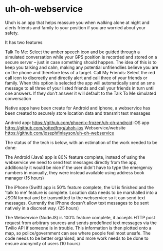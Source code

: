 uh-oh-webservice
================

Uhoh is an app that helps reassure you when walking alone at night and alerts friends and family to your position if you are worried about your safety.

It has two features

Talk To Me: Select the amber speech icon and be guided through a simulated conversation while your GPS position is recorded and stored on a secure server – just in case something should happen. The idea of this is to keep you talking and calm, making any potential unfriendlies believe you are on the phone and therefore less of a target. 
Call My Friends: Select the red call icon to discreetly and directly alert and call three of your friends or family. When this option is selected the app will automatically send an sms message to all three of your listed friends and call your friends in turn until one answers. If they don't answer it will default to the Talk To Me simulated conversation

Native apps have been create for Android and Iphone, a webservice has been created to securely store location data and transmit text messages

Android app: https://github.com/phoenix-frozen/uh-oh-android
iOS app https://github.com/rottedfrog/uhoh-ios
Webservice/website https://github.com/josephfinlayson/uh-oh-webservice

The status of the tech is below, with an estimation of the work needed to be done:

The Android (Java) app is 80% feature complete, instead of using the webservice we need to send text messages directly from the app, additionally it would be nice if the user didn't have to type the emergency numbers in manually, they were instead available using address book manager (15 hours)

The iPhone (Swift) app is 50% feature complete, the UI is finished and the 'talk to me' feature is complete. Location data needs to be marshalled into a JSON format and be transmitted to the webservice so it can send text messages. Currently the iPhone doesn't allow text messages to be sent natively in a discreet way. (25 hours)

The Webservice (NodeJS) is 100% feature complete, it accepts HTTP post request from arbitrary sources and sends predefined text messages via the Twilio API if someone is in trouble. This information is then plotted onto a map, so police/government can see where people feel most unsafe. The code needs to be better organised, and more work needs to be done to ensure anonymity of users (10 hours)
